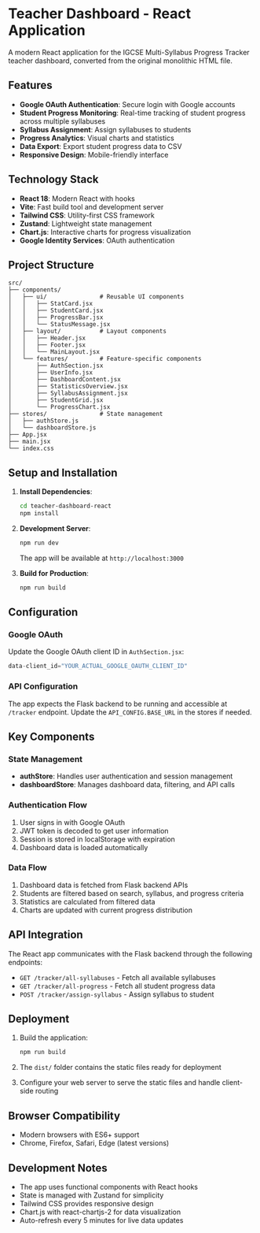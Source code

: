 # Teacher Dashboard - React Application

A modern React application for the IGCSE Multi-Syllabus Progress Tracker teacher dashboard, converted from the original monolithic HTML file.

## Features

- **Google OAuth Authentication**: Secure login with Google accounts
- **Student Progress Monitoring**: Real-time tracking of student progress across multiple syllabuses
- **Syllabus Assignment**: Assign syllabuses to students
- **Progress Analytics**: Visual charts and statistics
- **Data Export**: Export student progress data to CSV
- **Responsive Design**: Mobile-friendly interface

## Technology Stack

- **React 18**: Modern React with hooks
- **Vite**: Fast build tool and development server
- **Tailwind CSS**: Utility-first CSS framework
- **Zustand**: Lightweight state management
- **Chart.js**: Interactive charts for progress visualization
- **Google Identity Services**: OAuth authentication

## Project Structure

```
src/
├── components/
│   ├── ui/               # Reusable UI components
│   │   ├── StatCard.jsx
│   │   ├── StudentCard.jsx
│   │   ├── ProgressBar.jsx
│   │   └── StatusMessage.jsx
│   ├── layout/           # Layout components
│   │   ├── Header.jsx
│   │   ├── Footer.jsx
│   │   └── MainLayout.jsx
│   └── features/         # Feature-specific components
│       ├── AuthSection.jsx
│       ├── UserInfo.jsx
│       ├── DashboardContent.jsx
│       ├── StatisticsOverview.jsx
│       ├── SyllabusAssignment.jsx
│       ├── StudentGrid.jsx
│       └── ProgressChart.jsx
├── stores/               # State management
│   ├── authStore.js
│   └── dashboardStore.js
├── App.jsx
├── main.jsx
└── index.css
```

## Setup and Installation

1. **Install Dependencies**:
   ```bash
   cd teacher-dashboard-react
   npm install
   ```

2. **Development Server**:
   ```bash
   npm run dev
   ```
   The app will be available at `http://localhost:3000`

3. **Build for Production**:
   ```bash
   npm run build
   ```

## Configuration

### Google OAuth
Update the Google OAuth client ID in `AuthSection.jsx`:
```javascript
data-client_id="YOUR_ACTUAL_GOOGLE_OAUTH_CLIENT_ID"
```

### API Configuration
The app expects the Flask backend to be running and accessible at `/tracker` endpoint. Update the `API_CONFIG.BASE_URL` in the stores if needed.

## Key Components

### State Management
- **authStore**: Handles user authentication and session management
- **dashboardStore**: Manages dashboard data, filtering, and API calls

### Authentication Flow
1. User signs in with Google OAuth
2. JWT token is decoded to get user information
3. Session is stored in localStorage with expiration
4. Dashboard data is loaded automatically

### Data Flow
1. Dashboard data is fetched from Flask backend APIs
2. Students are filtered based on search, syllabus, and progress criteria
3. Statistics are calculated from filtered data
4. Charts are updated with current progress distribution

## API Integration

The React app communicates with the Flask backend through the following endpoints:

- `GET /tracker/all-syllabuses` - Fetch all available syllabuses
- `GET /tracker/all-progress` - Fetch all student progress data
- `POST /tracker/assign-syllabus` - Assign syllabus to student

## Deployment

1. Build the application:
   ```bash
   npm run build
   ```

2. The `dist/` folder contains the static files ready for deployment

3. Configure your web server to serve the static files and handle client-side routing

## Browser Compatibility

- Modern browsers with ES6+ support
- Chrome, Firefox, Safari, Edge (latest versions)

## Development Notes

- The app uses functional components with React hooks
- State is managed with Zustand for simplicity
- Tailwind CSS provides responsive design
- Chart.js with react-chartjs-2 for data visualization
- Auto-refresh every 5 minutes for live data updates